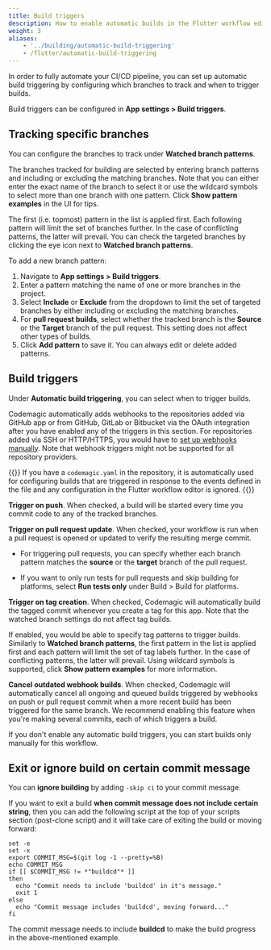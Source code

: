```yaml
---
title: Build triggers
description: How to enable automatic builds in the Flutter workflow editor
weight: 3
aliases:
    - '../building/automatic-build-triggering'
    - /flutter/automatic-build-triggering
---
```


In order to fully automate your CI/CD pipeline, you can set up automatic build triggering by configuring which branches to track and when to trigger builds.

Build triggers can be configured in **App settings > Build triggers**.

## Tracking specific branches

You can configure the branches to track under **Watched branch patterns**. 

The branches tracked for building are selected by entering branch patterns and including or excluding the matching branches. Note that you can either enter the exact name of the branch to select it or use the wildcard symbols to select more than one branch with one pattern. Click **Show pattern examples** in the UI for tips.

The first (i.e. topmost) pattern in the list is applied first. Each following pattern will limit the set of branches further. In the case of conflicting patterns, the latter will prevail. You can check the targeted branches by clicking the eye icon next to **Watched branch patterns**.

To add a new branch pattern:

1. Navigate to **App settings > Build triggers**.
2. Enter a pattern matching the name of one or more branches in the project.
3. Select **Include** or **Exclude** from the dropdown to limit the set of targeted branches by either including or excluding the matching branches.
4. For **pull request builds**, select whether the tracked branch is the **Source** or the **Target** branch of the pull request. This setting does not affect other types of builds.
5. Click **Add pattern** to save it. You can always edit or delete added patterns.

## Build triggers

Under **Automatic build triggering**, you can select when to trigger builds.

Codemagic automatically adds webhooks to the repositories added via GitHub app or from GitHub, GitLab or Bitbucket via the OAuth integration after you have enabled any of the triggers in this section. For repositories added via SSH or HTTP/HTTPS, you would have to [set up webhooks manually](../building/webhooks). Note that webhook triggers might not be supported for all repository providers.

{{<notebox>}}
If you have a `codemagic.yaml` in the repository, it is automatically used for configuring builds that are triggered in response to the events defined in the file and any configuration in the Flutter workflow editor is ignored.
{{</notebox>}}

**Trigger on push**. When checked, a build will be started every time you commit code to any of the tracked branches.

**Trigger on pull request update**. When checked, your workflow is run when a pull request is opened or updated to verify the resulting merge commit. 

* For triggering pull requests, you can specify whether each branch pattern matches the **source** or the **target** branch of the pull request.

* If you want to only run tests for pull requests and skip building for platforms, select **Run tests only** under Build > Build for platforms.

**Trigger on tag creation**. When checked, Codemagic will automatically build the tagged commit whenever you create a tag for this app. Note that the watched branch settings do not affect tag builds.

If enabled, you would be able to specify tag patterns to trigger builds. Similarly to **Watched branch patterns**, the first pattern in the list is applied first and each pattern will limit the set of tag labels further. In the case of conflicting patterns, the latter will prevail. Using wildcard symbols is supported, click **Show pattern examples** for more information.

**Cancel outdated webhook builds**. When checked, Codemagic will automatically cancel all ongoing and queued builds triggered by webhooks on push or pull request commit when a more recent build has been triggered for the same branch. We recommend enabling this feature when you're making several commits, each of which triggers a build.

If you don't enable any automatic build triggers, you can start builds only manually for this workflow.

## Exit or ignore build on certain commit message

You can **ignore building** by adding ```-skip ci``` to your commit message.

If you want to exit a build **when commit message does not include certain string**, then you can add the following script at the top of your scripts section (post-clone script) and it will take care of exiting the build or moving forward:
```
set -e
set -x
export COMMIT_MSG=$(git log -1 --pretty=%B)
echo COMMIT_MSG
if [[ $COMMIT_MSG != *"buildcd"* ]]
then
  echo "Commit needs to include 'buildcd' in it's message."
  exit 1
else 
  echo "Commit message includes 'buildcd', moving forward..."
fi 
```
The commit message needs to include **buildcd** to make the build progress in the above-mentioned example.
